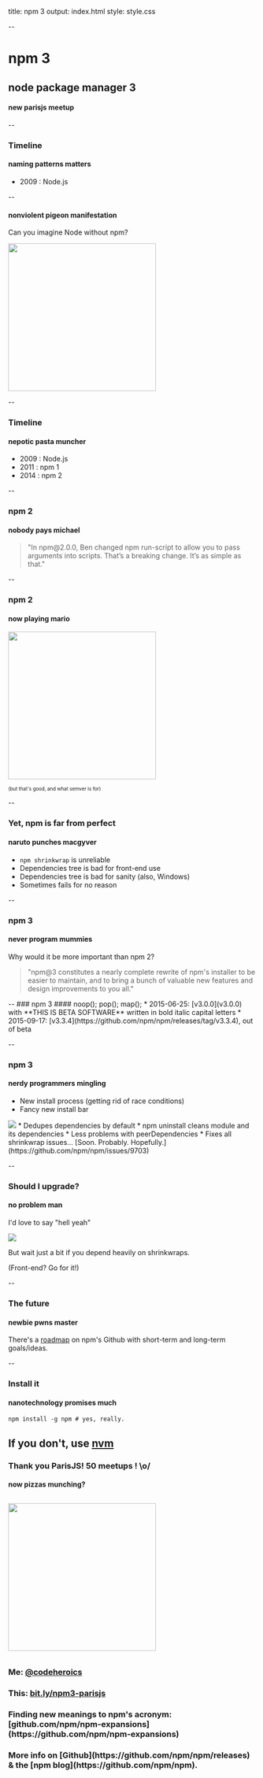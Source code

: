 
title: npm 3
output: index.html
style: style.css

--

# npm 3
## node package manager 3
#### new parisjs meetup

--

### Timeline
#### naming patterns matters

* 2009 : Node.js

--

#### nonviolent pigeon manifestation

Can you imagine Node without npm?

<img src="images/inconceivable.gif" style="height: 300px" />

--

### Timeline
#### nepotic pasta muncher

* 2009 : Node.js
* 2011 : npm 1
* 2014 : npm 2

--

### npm 2
#### nobody pays michael

<blockquote>"In npm@2.0.0, Ben changed npm run-script to allow you to pass arguments into scripts. That’s a breaking change. It’s as simple as that."</blockquote>

--

### npm 2
#### now playing mario

<img src="images/nobodycares.gif" style="height: 300px" />

<span style="font-size: 0.7em;">(but that's good, and what semver is for)</span>

--

### Yet, npm is far from perfect
#### naruto punches macgyver

* <code>npm shrinkwrap</code> is unreliable
* Dependencies tree is bad for front-end use
* Dependencies tree is bad for sanity (also, Windows)
* Sometimes fails for no reason

--

### npm 3
#### never program mummies

Why would it be more important than npm 2?

<blockquote>"npm@3 constitutes a nearly complete rewrite of npm's installer to be easier to maintain, and to bring a bunch of valuable new features and design improvements to you all."</blockquote>
--
### npm 3
#### noop(); pop(); map();
* 2015-06-25: [v3.0.0](v3.0.0) with **THIS IS BETA SOFTWARE** written in bold italic capital letters
* 2015-09-17: [v3.3.4](https://github.com/npm/npm/releases/tag/v3.3.4), out of beta

--

### npm 3
#### nerdy programmers mingling

* New install process (getting rid of race conditions)
* Fancy new install bar
<img src="images/bar.jpg" />
* Dedupes dependencies by default
* npm uninstall cleans module and its dependencies
* Less problems with peerDependencies
* Fixes all shrinkwrap issues... [Soon. Probably. Hopefully.](https://github.com/npm/npm/issues/9703)

--

### Should I upgrade?
#### no problem man

I'd love to say "hell yeah"

<img src="images/wait.gif" />

But wait just a bit if you depend heavily on shrinkwraps.

(Front-end? Go for it!)

--

### The future
#### newbie pwns master

There's a [roadmap](https://github.com/npm/npm/wiki/Roadmap) on npm's Github with short-term and long-term goals/ideas.

--

### Install it
#### nanotechnology promises much
<code>npm install -g npm # yes, really.</code>

If you don't, use [nvm](https://github.com/creationix/nvm)
--


### Thank you ParisJS! 50 meetups ! \o/
#### now pizzas munching?


<div class="author" style="margin-top: 30px;">
  <img src="images/thanks.gif" height=300 style="margin-bottom: 10px;">
  <h3>
    Me: <a href="http://twitter.com/codeheroics">@codeheroics</a>
  </h3>
  <h3>
    This: <a href="http://bit.ly/node-parisjs">bit.ly/npm3-parisjs</a>
  </h3>
  <h3>Finding new meanings to npm's acronym: [github.com/npm/npm-expansions](https://github.com/npm/npm-expansions)</h3>
  <h3>More info on [Github](https://github.com/npm/npm/releases) & the [npm blog](https://github.com/npm/npm).</h3>
</div>
